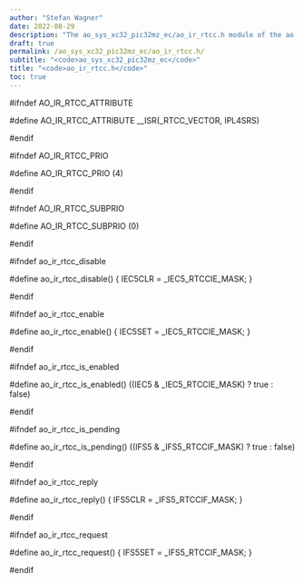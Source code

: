 ```yaml
---
author: "Stefan Wagner"
date: 2022-08-29
description: "The ao_sys_xc32_pic32mz_ec/ao_ir_rtcc.h module of the ao real-time operating system."
draft: true
permalink: /ao_sys_xc32_pic32mz_ec/ao_ir_rtcc.h/ 
subtitle: "<code>ao_sys_xc32_pic32mz_ec</code>"
title: "<code>ao_ir_rtcc.h</code>"
toc: true
---
```


#ifndef AO_IR_RTCC_ATTRIBUTE

#define AO_IR_RTCC_ATTRIBUTE        __ISR(_RTCC_VECTOR, IPL4SRS)

#endif

#ifndef AO_IR_RTCC_PRIO

#define AO_IR_RTCC_PRIO             (4)

#endif

#ifndef AO_IR_RTCC_SUBPRIO

#define AO_IR_RTCC_SUBPRIO          (0)

#endif

#ifndef ao_ir_rtcc_disable

#define ao_ir_rtcc_disable()        { IEC5CLR = _IEC5_RTCCIE_MASK; }

#endif

#ifndef ao_ir_rtcc_enable

#define ao_ir_rtcc_enable()         { IEC5SET = _IEC5_RTCCIE_MASK; }

#endif

#ifndef ao_ir_rtcc_is_enabled

#define ao_ir_rtcc_is_enabled()     ((IEC5 & _IEC5_RTCCIE_MASK) ? true : false)

#endif

#ifndef ao_ir_rtcc_is_pending

#define ao_ir_rtcc_is_pending()     ((IFS5 & _IFS5_RTCCIF_MASK) ? true : false)

#endif

#ifndef ao_ir_rtcc_reply

#define ao_ir_rtcc_reply()          { IFS5CLR = _IFS5_RTCCIF_MASK; }

#endif

#ifndef ao_ir_rtcc_request

#define ao_ir_rtcc_request()        { IFS5SET = _IFS5_RTCCIF_MASK; }

#endif

